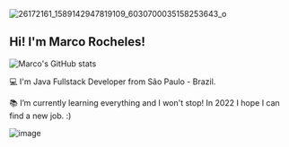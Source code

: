 ![26172161_1589142947819109_6030700035158253643_o](https://user-images.githubusercontent.com/81653024/145266816-4e84b26e-3e57-4b96-adcb-d21024637c01.jpg)

## Hi! I'm Marco Rocheles!

![Marco's GitHub stats](https://github-readme-stats.vercel.app/api?username=marcorocheles&show_icons=true&theme=ocean_dark)

:computer: I'm Java Fullstack Developer from São Paulo - Brazil.

:books: I’m currently learning everything and I won't stop! In 2022 I hope I can find a new job. :)

![image](https://img.shields.io/badge/LinkedIn-0077B5?style=for-the-badge&logo=linkedin&logoColor=white)


